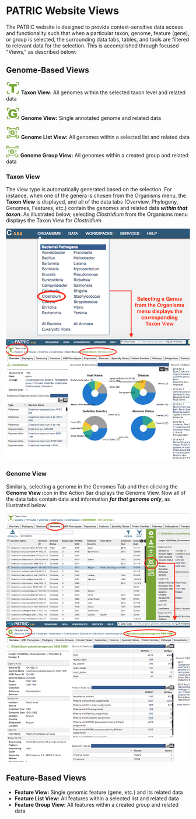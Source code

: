 # PATRIC Website Views

The PATRIC website is designed to provide context-sensitive data access and functionality such that when a particular taxon, genome, feature (gene), or group is selected, the surrounding data tabs, tables, and tools are filtered to relevant data for the selection.  This is accomplished through focused "Views," as described below:

## Genome-Based Views

![Taxon View Icon](./images/taxon_view_icon.png) **Taxon View:** All genomes within the selected taxon level and related data

![Genome View Icon](./images/genome_view_icon.png) **Genome View:** Single annotated genome and related data

![Genome List View Icon](./images/genome_list_view_icon.png) **Genome List View:** All genomes within a selected list and related data

![Genome Group View Icon](./images/genome_group_view_icon.png) **Genome Group View:** All genomes within a created group and related data

### Taxon View
The view type is automatically generated based on the selection. For instance, when one of the genera is chosen from the Organisms menu, the **Taxon View**  is displayed, and all of the data tabs (Overview, Phylogeny, Genomes, Features, etc.) contain the genomes and related data _**within that taxon**_.  As illustrated below, selecting _Clostridium_ from the Organisms menu displays the Taxon View for _Clostridium_. 

![Organisms Menu Option](./images/organisms_menu_taxon.png) 
![Taxon View](./images/taxon_view.png)

### Genome View
Similarly, selecting a genome in the Genomes Tab and then clicking the **Genome View** icon in the Action Bar displays the Genome View. Now all of the data tabs contain data and information _**for that genome only**_, as illustrated below.

![Genome View Action Button](./images/genome_action_button.png) 
![Genome View](./images/genome_view.png)

## Feature-Based Views
* **Feature View:** Single genomic feature (gene, etc.) and its related data
* **Feature List View:** All features within a selected list and related data
* **Feature Group View:** All features within a created group and related data

